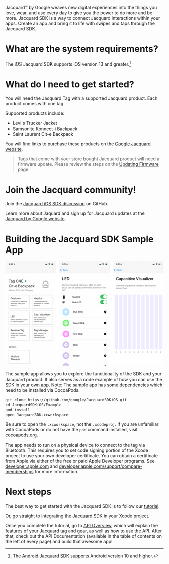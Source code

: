 Jacquard™ by Google weaves new digital experiences into the things you
love, wear, and use every day to give you the power to do more and be
more.  Jacquard SDK is a way to connect Jacquard interactions within
your apps.  Create an app and bring it to life with swipes and taps
through the Jacquard SDK.


# What are the system requirements?

The iOS Jacquard SDK supports iOS version 13 and greater.[^1]

[^1]: The [Android Jacquard
    SDK](https://github.com/google/JacquardSDKAndroid) supports
    Android version 10 and higher.
    
# What do I need to get started?

You will need the Jacquard Tag with a supported Jacquard product. Each
product comes with one tag.

Supported products include:

* Levi's Trucker Jacket
* Samsonite Konnect-i Backpack
* Saint Laurent Cit-e Backpack

You will find links to purchase these products on the [Google Jacquard
website](https://atap.google.com/jacquard/products/).

>Tags that come with your store bought Jacquard product will need a
>firmware update. Please review the steps on the [Updating
>Firmware](updating-firmware.html) page.

# Join the Jacquard community!

Join the [Jacquard iOS SDK
discussion](https://github.com/google/JacquardSDKiOS/discussions/) on
GitHub.

Learn more about Jaquard and sign up for Jacquard updates at
the [Jacquard by Google website](https://atap.google.com/jacquard/).

# Building the Jacquard SDK Sample App

![Screenshots of sample app](assets/sample-app.jpg)

The sample app allows you to explore the functionality of the SDK and
your Jacquard product. It also serves as a code example of how you can use the
SDK in your own app. Note: The sample app has some dependencies which need
to be installed via CocoaPods.

```
git clone https://github.com/google/JacquardSDKiOS.git
cd JacquardSDKiOS/Example
pod install
open JacquardSDK.xcworkspace
```

Be sure to open the `.xcworkspace`, not the `.xcodeproj`. If you are
unfamiliar with CocoaPods or do not have the `pod` command installed,
visit [cocoapods.org](https://cocoapods.org/).

The app needs to run on a physical device to connect to the tag via
Bluetooth. This requires you to set code signing portion of the Xcode
project to use your own developer certificate. You can obtain a
certificate from Apple via either of the free or paid Apple Developer
programs. See [developer.apple.com](https://developer.apple.com/) and
[developer.apple.com/support/compare-memberships](https://developer.apple.com/support/compare-memberships/)
for more information.

# Next steps

The best way to get started with the Jacquard SDK is to follow our
[tutorial](tutorial.html).

Or, go straight to [integrating the Jacquard SDK](Integration.html)
in your Xcode project.

Once you complete the tutorial, go to [API
Overview](api-overview.html), which will explain the features of
your Jacquard tag and gear, as well as how to use the API. After that,
check out the API Documentation (available in the table of contents on
the left of every page) and build that awesome app!
